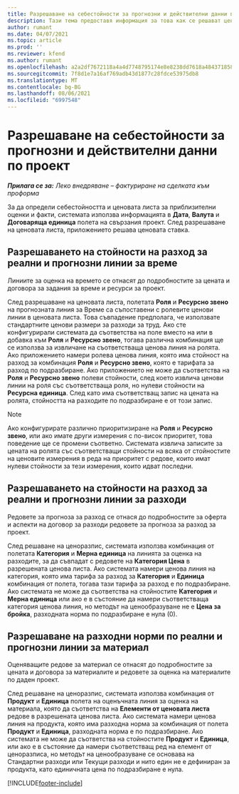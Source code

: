 ```yaml
---
title: Разрешаване на себестойности за прогнозни и действителни данни по проект
description: Тази тема предоставя информация за това как се решават ценовите разходи по проектни оценки и факти.
author: rumant
ms.date: 04/07/2021
ms.topic: article
ms.prod: ''
ms.reviewer: kfend
ms.author: rumant
ms.openlocfilehash: a2a2df7672118a4a4d7748795174e8e8238dd7618a48437185879e06a253a381
ms.sourcegitcommit: 7f8d1e7a16af769adb43d1877c28fdce53975db8
ms.translationtype: MT
ms.contentlocale: bg-BG
ms.lasthandoff: 08/06/2021
ms.locfileid: "6997548"
---
```

# <a name="resolve-cost-prices-on-project-estimates-and-actuals"></a>Разрешаване на себестойности за прогнозни и действителни данни по проект 

_**Прилага се за:** Леко внедряване – фактуриране на сделката към проформа_

За да определи себестойността и ценовата листа за приблизителни оценки и факти, системата използва информацията в **Дата**, **Валута** и **Договаряща единица** полета на свързания проект. След разрешаване на ценовата листа, приложението решава ценовата ставка.

## <a name="resolving-cost-rates-on-actual-and-estimate-lines-for-time"></a>Разрешаването на стойности на разход за реални и прогнозни линии за време

Линиите за оценка на времето се отнасят до подробностите за цената и договора за задания за време и ресурси за проект.

След разрешаване на ценовата листа, полетата **Роля** и **Ресурсно звено** на прогнозната линия за Време са съпоставени с ролевите ценови линии в ценовата листа. Това съвпадение предполага, че използвате стандартните ценови размери за разходи за труд. Ако сте конфигурирали системата да съответства на поле вместо на или в добавка към **Роля** и **Ресурсно звено**, тогава различна комбинация ще се използва за извличане на съответстваща ценова линия на ролята. Ако приложението намери ролева ценова линия, която има стойност на разход за комбинация **Роля** и **Ресурсно звено**, която е тарифата за разход по подразбиране. Ако приложението не може да съответства на **Роля** и **Ресурсно звено** полеви стойности, след което извлича ценови линии на роля със съответстваща роля, но нулеви стойности на **Ресурсна единица**. След като има съответстващ запис на цената на ролята, стойността на разходите по подразбиране е от този запис. 

> [!NOTE]
> Ако конфигурирате различно приоритизиране на **Роля** и **Ресурсно звено**, или ако имате други измерения с по-висок приоритет, това поведение ще се промени съответно. Системата извлича записите за цената на ролята със съответстващи стойности на всяка от стойностите на ценовите измерения в реда на приоритет с редове, които имат нулеви стойности за тези измерения, които идват последни.

## <a name="resolving-cost-rates-on-actual-and-estimate-lines-for-expense"></a>Разрешаването на стойности на разход за реални и прогнозни линии за разходи

Редовете за прогноза за разход се отнася до подробностите за оферта и аспекти на договор за разходи редовете за прогноза за разход за проект.

След решаване на ценоразпис, системата използва комбинация от полетата **Категория** и **Мерна единица** на линията за оценка на разходите, за да съвпадат с редовете на **Категория Цена** в разрешената ценова листа. Ако системата намери ценова линия на категория, която има тарифа за разход за **Категория** и **Единица** комбинация от полета, тогава тази тарифа за разход е по подразбиране. Ако системата не може да съответства на стойностите **Категория** и **Мерна единица** или ако е в състояние да намери съответстваща категория ценова линия, но методът на ценообразуване не е **Цена за бройка**, разходната норма по подразбиране е нула (0).

## <a name="resolving-cost-rates-on-actual-and-estimate-lines-for-material"></a>Разрешаване на разходни норми по реални и прогнозни линии за материал

Оценяващите редове за материал се отнасят до подробностите за цената и договора за материалите и редовете за оценка на материалите по даден проект.

След решаване на ценоразпис, системата използва комбинация от **Продукт** и **Единица** полета на оценъчната линия за оценка на материала, която да съответства на **Елементи от ценовата листа** редове в разрешената ценова листа. Ако системата намери ценова линия на продукта, която има разходна норма за комбинация от полета **Продукт** и **Единица**, разходната норма е по подразбиране. Ако системата не може да съответства на стойностите **Продукт** и **Единица**, или ако е в състояние да намери съответстващ ред на елемент от ценоразписа, но методът на ценообразуване се основава на Стандартни разходи или Текущи разходи и нито един не е дефиниран за продукта, като единичната цена по подразбиране е нула.


[!INCLUDE[footer-include](../../includes/footer-banner.md)]
